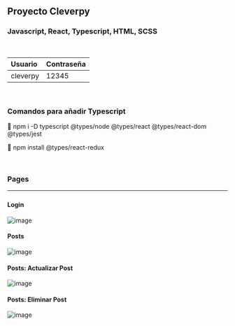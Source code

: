 ## Proyecto Cleverpy
### Javascript, React, Typescript, HTML, SCSS

<br />

|Usuario | Contraseña |
| :---         |  :---         | 
 cleverpy | 12345

<br />

### Comandos para añadir Typescript
🔷 npm i -D typescript @types/node @types/react @types/react-dom @types/jest

🔷  npm install @types/react-redux

<br />

### Pages
***
###
#### Login
![image](https://user-images.githubusercontent.com/28491001/152609734-e90e6a95-33c0-4608-be5e-b9a98d07529e.png)
#### Posts
![image](https://user-images.githubusercontent.com/28491001/152609772-f1b68e13-8975-4da9-bb5d-b94032658eb3.png)
#### Posts: Actualizar Post
![image](https://user-images.githubusercontent.com/28491001/152609892-b53969f8-c02f-437d-a4ef-5faae9c82caf.png)
#### Posts: Eliminar Post
![image](https://user-images.githubusercontent.com/28491001/152609914-5ba7535e-e9e8-4407-95d3-bd9fb133cc1e.png)


